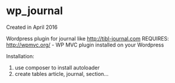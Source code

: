 # wp_journal
Created in April 2016

Wordpress plugin for journal like http://tibl-journal.com
REQUIRES:
http://wpmvc.org/ - WP MVC plugin installed on your Wordpress

Installation:

1. use composer to install autoloader
2. create tables article, journal, section...
